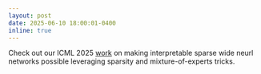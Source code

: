```yaml
---
layout: post
date: 2025-06-10 18:00:01-0400
inline: true
---
```


Check out our ICML 2025 [work](https://arxiv.org/abs/2503.07639) on making interpretable sparse wide neurl networks possible leveraging sparsity and mixture-of-experts tricks.


